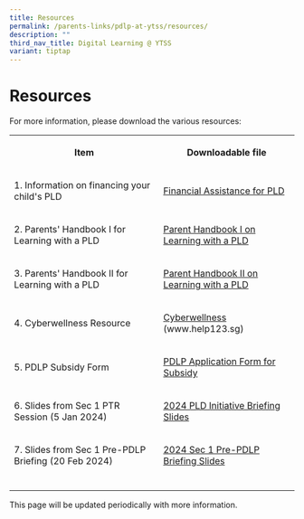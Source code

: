 ```yaml
---
title: Resources
permalink: /parents-links/pdlp-at-ytss/resources/
description: ""
third_nav_title: Digital Learning @ YTSS
variant: tiptap
---
```

<h1><strong>Resources</strong></h1>
<p>For more information, please download the various resources:</p>
<table style="minWidth: 50px">
<colgroup>
<col>
<col>
</colgroup>
<tbody>
<tr>
<th rowspan="1" colspan="1">
<p>Item</p>
</th>
<th rowspan="1" colspan="1">
<p>Downloadable file</p>
</th>
</tr>
<tr>
<td rowspan="1" colspan="1">
<p>1. Information on financing your child's PLD</p>
</td>
<td rowspan="1" colspan="1">
<p><a href="/files/Financial_Assistance_for_PLD.pdf" rel="noopener noreferrer nofollow" target="_blank">Financial Assistance for PLD</a>
</p>
</td>
</tr>
<tr>
<td rowspan="1" colspan="1">
<p>2. Parents' Handbook I for Learning with a PLD</p>
</td>
<td rowspan="1" colspan="1">
<p><a href="/files/IP2___Parent_Handbook__I__2024_FINAL.pdf" rel="noopener noreferrer nofollow" target="_blank">Parent Handbook I on Learning with a PLD</a>
</p>
</td>
</tr>
<tr>
<td rowspan="1" colspan="1">
<p>3. Parents' Handbook II for Learning with a PLD</p>
</td>
<td rowspan="1" colspan="1">
<p><a href="/files/IP3___Parent_Handbook__II__2024_FINAL.pdf" rel="noopener noreferrer nofollow" target="_blank">Parent Handbook II on Learning with a PLD</a>
</p>
</td>
</tr>
<tr>
<td rowspan="1" colspan="1">
<p>4. Cyberwellness Resource</p>
</td>
<td rowspan="1" colspan="1">
<p><a href="/files/Cyberwellness.pdf" rel="noopener noreferrer nofollow" target="_blank">Cyberwellness</a> (www.help123.sg)</p>
</td>
</tr>
<tr>
<td rowspan="1" colspan="1">
<p>5. PDLP Subsidy Form</p>
</td>
<td rowspan="1" colspan="1">
<p><a href="/files/PDLP_Application_Form_for_Subsidy.pdf" rel="noopener noreferrer nofollow" target="_blank">PDLP Application Form for Subsidy</a>
</p>
</td>
</tr>
<tr>
<td rowspan="1" colspan="1">
<p>6. Slides from Sec 1 PTR Session (5 Jan 2024)</p>
</td>
<td rowspan="1" colspan="1">
<p><a href="/files/PLD_Initiative_Slides_for_Sec_1_Parent_Engagement_2024__YTSS_.pdf" rel="noopener noreferrer nofollow" target="_blank">2024 PLD Initiative Briefing Slides</a>
</p>
</td>
</tr>
<tr>
<td rowspan="1" colspan="1">
<p>7. Slides from Sec 1 Pre-PDLP Briefing (20 Feb 2024)</p>
</td>
<td rowspan="1" colspan="1">
<p><a href="/files/2024_Sec_1_Pre_PDLP_Briefing_Slides.pdf" rel="noopener noreferrer nofollow" target="_blank">2024 Sec 1 Pre-PDLP Briefing Slides</a>
</p>
</td>
</tr>
<tr>
<td rowspan="1" colspan="1">
<p></p>
</td>
<td rowspan="1" colspan="1">
<p></p>
</td>
</tr>
</tbody>
</table>
<p>This page will be updated periodically with more information.</p>